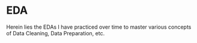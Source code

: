 # EDA
Herein lies the EDAs I have practiced over time to master various concepts of Data Cleaning, Data Preparation, etc.
